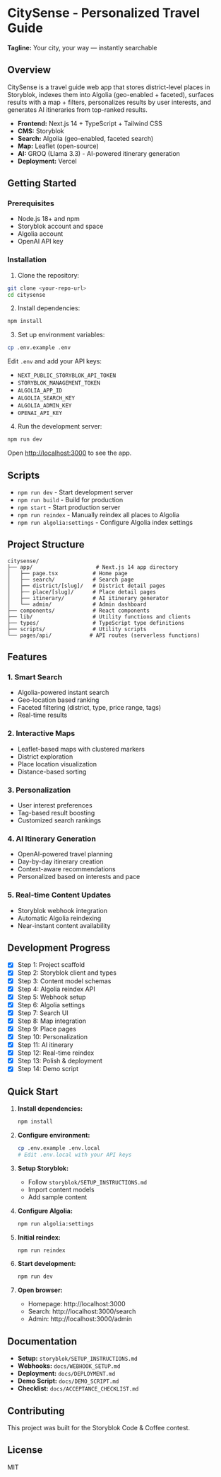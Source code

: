 # CitySense - Personalized Travel Guide

**Tagline:** Your city, your way — instantly searchable

## Overview

CitySense is a travel guide web app that stores district-level places in Storyblok, indexes them into Algolia (geo-enabled + faceted), surfaces results with a map + filters, personalizes results by user interests, and generates AI itineraries from top-ranked results.

- **Frontend:** Next.js 14 + TypeScript + Tailwind CSS
- **CMS:** Storyblok
- **Search:** Algolia (geo-enabled, faceted search)
- **Map:** Leaflet (open-source)
- **AI:** GROQ (Llama 3.3) - AI-powered itinerary generation
- **Deployment:** Vercel

## Getting Started

### Prerequisites
- Node.js 18+ and npm
- Storyblok account and space
- Algolia account
- OpenAI API key

### Installation

1. Clone the repository:
```bash
git clone <your-repo-url>
cd citysense
```

2. Install dependencies:
```bash
npm install
```

3. Set up environment variables:
```bash
cp .env.example .env
```

Edit `.env` and add your API keys:
- `NEXT_PUBLIC_STORYBLOK_API_TOKEN`
- `STORYBLOK_MANAGEMENT_TOKEN`
- `ALGOLIA_APP_ID`
- `ALGOLIA_SEARCH_KEY`
- `ALGOLIA_ADMIN_KEY`
- `OPENAI_API_KEY`

4. Run the development server:
```bash
npm run dev
```

Open [http://localhost:3000](http://localhost:3000) to see the app.

## Scripts

- `npm run dev` - Start development server
- `npm run build` - Build for production
- `npm start` - Start production server
- `npm run reindex` - Manually reindex all places to Algolia
- `npm run algolia:settings` - Configure Algolia index settings

## Project Structure

```
citysense/
├── app/                    # Next.js 14 app directory
│   ├── page.tsx           # Home page
│   ├── search/            # Search page
│   ├── district/[slug]/   # District detail pages
│   ├── place/[slug]/      # Place detail pages
│   ├── itinerary/         # AI itinerary generator
│   └── admin/             # Admin dashboard
├── components/            # React components
├── lib/                   # Utility functions and clients
├── types/                 # TypeScript type definitions
├── scripts/               # Utility scripts
└── pages/api/            # API routes (serverless functions)
```

## Features

### 1. Smart Search
- Algolia-powered instant search
- Geo-location based ranking
- Faceted filtering (district, type, price range, tags)
- Real-time results

### 2. Interactive Maps
- Leaflet-based maps with clustered markers
- District exploration
- Place location visualization
- Distance-based sorting

### 3. Personalization
- User interest preferences
- Tag-based result boosting
- Customized search rankings

### 4. AI Itinerary Generation
- OpenAI-powered travel planning
- Day-by-day itinerary creation
- Context-aware recommendations
- Personalized based on interests and pace

### 5. Real-time Content Updates
- Storyblok webhook integration
- Automatic Algolia reindexing
- Near-instant content availability

## Development Progress

- [x] Step 1: Project scaffold
- [x] Step 2: Storyblok client and types
- [x] Step 3: Content model schemas
- [x] Step 4: Algolia reindex API
- [x] Step 5: Webhook setup
- [x] Step 6: Algolia settings
- [x] Step 7: Search UI
- [x] Step 8: Map integration
- [x] Step 9: Place pages
- [x] Step 10: Personalization
- [x] Step 11: AI itinerary
- [x] Step 12: Real-time reindex
- [x] Step 13: Polish & deployment
- [x] Step 14: Demo script

## Quick Start

1. **Install dependencies:**
   ```bash
   npm install
   ```

2. **Configure environment:**
   ```bash
   cp .env.example .env.local
   # Edit .env.local with your API keys
   ```

3. **Setup Storyblok:**
   - Follow `storyblok/SETUP_INSTRUCTIONS.md`
   - Import content models
   - Add sample content

4. **Configure Algolia:**
   ```bash
   npm run algolia:settings
   ```

5. **Initial reindex:**
   ```bash
   npm run reindex
   ```

6. **Start development:**
   ```bash
   npm run dev
   ```

7. **Open browser:**
   - Homepage: http://localhost:3000
   - Search: http://localhost:3000/search
   - Admin: http://localhost:3000/admin

## Documentation

- **Setup:** `storyblok/SETUP_INSTRUCTIONS.md`
- **Webhooks:** `docs/WEBHOOK_SETUP.md`
- **Deployment:** `docs/DEPLOYMENT.md`
- **Demo Script:** `docs/DEMO_SCRIPT.md`
- **Checklist:** `docs/ACCEPTANCE_CHECKLIST.md`

## Contributing

This project was built for the Storyblok Code & Coffee contest.

## License

MIT
